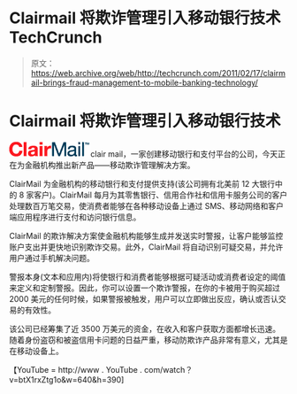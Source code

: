 # Clairmail 将欺诈管理引入移动银行技术 TechCrunch

> 原文：<https://web.archive.org/web/http://techcrunch.com/2011/02/17/clairmail-brings-fraud-management-to-mobile-banking-technology/>

# Clairmail 将欺诈管理引入移动银行技术

![](img/b8088ace71fc3a220d22af07a0ae09f7.png)clair mail，一家创建移动银行和支付平台的公司，今天正在为金融机构推出新产品——移动欺诈管理解决方案。

ClairMail 为金融机构的移动银行和支付提供支持(该公司拥有北美前 12 大银行中的 8 家客户)。ClairMail 每月为其零售银行、信用合作社和信用卡服务公司的客户处理数百万笔交易，使消费者能够在各种移动设备上通过 SMS、移动网络和客户端应用程序进行支付和访问银行信息。

ClairMail 的欺诈解决方案使金融机构能够生成并发送实时警报，让客户能够监控账户支出并更快地识别欺诈交易。此外，ClairMail 将自动识别可疑交易，并允许用户通过手机解决问题。

警报本身(文本和应用内)将使银行和消费者能够根据可疑活动或消费者设定的阈值来定义和定制警报。因此，你可以设置一个欺诈警报，在你的卡被用于购买超过 2000 美元的任何时候，如果警报被触发，用户可以立即做出反应，确认或否认交易的有效性。

该公司已经筹集了近 3500 万美元的资金，在收入和客户获取方面都增长迅速。随着身份盗窃和被盗信用卡问题的日益严重，移动防欺诈产品非常有意义，尤其是在移动设备上。

【YouTube = http://www . YouTube . com/watch？v=btX1rxZtg1o&w=640&h=390]